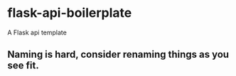 # flask-api-boilerplate
A Flask api template

## Naming is hard, consider renaming things as you see fit.

